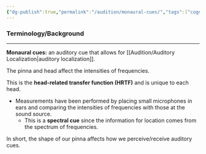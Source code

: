 ```yaml
---
{"dg-publish":true,"permalink":"/audition/monaural-cues/","tags":["cognitivescience","audition"]}
---
```


### **Terminology/Background**
---
**Monaural cues:** an auditory cue that allows for [[Audition/Auditory Localization\|auditory localization]].

The pinna and head affect the intensities of frequencies.

This is the **head-related transfer function (HRTF)** and is unique to each head.
- Measurements have been performed by placing small microphones in ears and comparing the intensities of frequencies with those at the sound source.
	- This is a **spectral cue** since the information for location comes from the spectrum of frequencies.

In short, the shape of our pinna affects how we perceive/receive auditory cues.